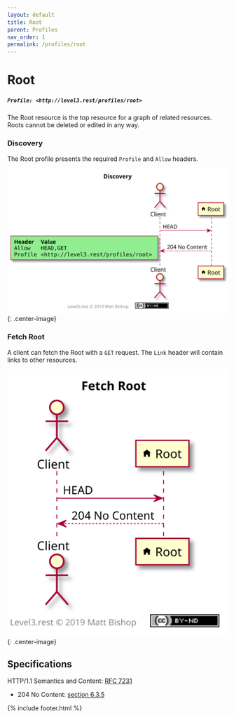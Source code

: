 ```yaml
---
layout: default
title: Root
parent: Profiles
nav_order: 1
permalink: /profiles/root
---
```

# Root

##### `Profile: <http://level3.rest/profiles/root>`

The Root resource is the top resource for a graph of related resources. Roots cannot be deleted or edited in any way.

### Discovery

The Root profile presents the required `Profile` and `Allow` headers.

![](root/discovery.svg){: .center-image}

### Fetch Root

A client can fetch the Root with a `GET` request. The `Link` header will contain links to other resources.

![](root/fetch.svg){: .center-image}

## Specifications

HTTP/1.1 Semantics and Content: [RFC 7231](https://tools.ietf.org/html/rfc7231)

- 204 No Content:  [section 6.3.5](https://tools.ietf.org/html/rfc7231#section-6.3.5)

{% include footer.html %}